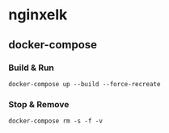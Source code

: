 # nginxelk

## docker-compose
### Build & Run
```
docker-compose up --build --force-recreate
```
### Stop & Remove
```
docker-compose rm -s -f -v
```